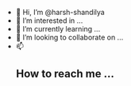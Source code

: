 - 👋 Hi, I’m @harsh-shandilya
- 👀 I’m interested in ...
- 🌱 I’m currently learning ...
- 💞️ I’m looking to collaborate on ...
- 📫 <h2>How to reach me ...</h2>

<!---
harsh-shandilya/harsh-shandilya is a ✨ special ✨ repository because its `README.md` (this file) appears on your GitHub profile.
You can click the Preview link to take a look at your changes.
--->
